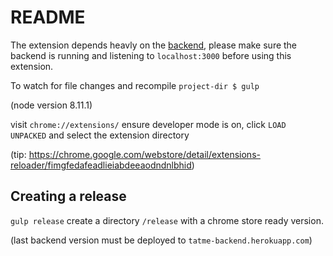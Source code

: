 # README

The extension depends heavly on the [backend](https://github.com/tbartercom/tat.me_backend), please make sure the backend is running and listening to `localhost:3000` before using this extension.

To watch for file changes and recompile
`project-dir $ gulp`

(node version 8.11.1)

visit `chrome://extensions/`
ensure developer mode is on, click `LOAD UNPACKED` and select the extension directory

(tip: https://chrome.google.com/webstore/detail/extensions-reloader/fimgfedafeadlieiabdeeaodndnlbhid)

## Creating a release

`gulp release` create a directory `/release` with a chrome store ready version.

(last backend version must be deployed to `tatme-backend.herokuapp.com`)

